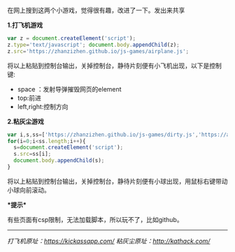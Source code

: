 在网上搜到这两个小游戏，觉得很有趣，改进了一下。发出来共享

**1.打飞机游戏**

```js
var z = document.createElement('script'); 
z.type='text/javascript'; document.body.appendChild(z);
z.src='https://zhanzizhen.github.io/js-games/airplane.js'; 
```
     
将以上粘贴到控制台输出，关掉控制台，静待片刻便有小飞机出现，以下是控制键:

 - space ：发射导弹摧毁网页的element
 - top:前进
 - left,right:控制方向

**2.粘灰尘游戏**

```js
var i,s,ss=['https://zhanzizhen.github.io/js-games/dirty.js','https://ajax.googleapis.com/ajax/libs/jquery/1.5.1/jquery.min.js'];
for(i=0;i<ss.length;i++){
  s=document.createElement('script');
  s.src=ss[i];
  document.body.appendChild(s);
}
```
    

将以上粘贴到控制台输出，关掉控制台，静待片刻便有小球出现，用鼠标右键带动小球向前滚动。

**\*提示\***

有些页面有csp限制，无法加载脚本，所以玩不了，比如github。




----------


*打飞机原址：https://kickassapp.com/
粘灰尘原址：http://kathack.com/*
